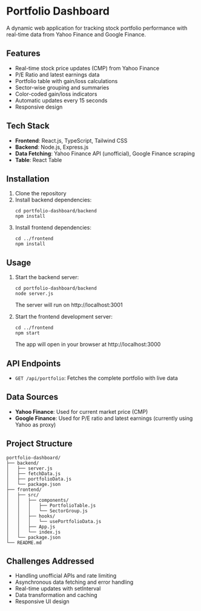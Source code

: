 # Portfolio Dashboard

A dynamic web application for tracking stock portfolio performance with real-time data from Yahoo Finance and Google Finance.

## Features

- Real-time stock price updates (CMP) from Yahoo Finance
- P/E Ratio and latest earnings data
- Portfolio table with gain/loss calculations
- Sector-wise grouping and summaries
- Color-coded gain/loss indicators
- Automatic updates every 15 seconds
- Responsive design

## Tech Stack

- **Frontend**: React.js, TypeScript, Tailwind CSS
- **Backend**: Node.js, Express.js
- **Data Fetching**: Yahoo Finance API (unofficial), Google Finance scraping
- **Table**: React Table

## Installation

1. Clone the repository
2. Install backend dependencies:
   ```
   cd portfolio-dashboard/backend
   npm install
   ```
3. Install frontend dependencies:
   ```
   cd ../frontend
   npm install
   ```

## Usage

1. Start the backend server:
   ```
   cd portfolio-dashboard/backend
   node server.js
   ```
   The server will run on http://localhost:3001

2. Start the frontend development server:
   ```
   cd ../frontend
   npm start
   ```
   The app will open in your browser at http://localhost:3000

## API Endpoints

- `GET /api/portfolio`: Fetches the complete portfolio with live data

## Data Sources

- **Yahoo Finance**: Used for current market price (CMP)
- **Google Finance**: Used for P/E ratio and latest earnings (currently using Yahoo as proxy)

## Project Structure

```
portfolio-dashboard/
├── backend/
│   ├── server.js
│   ├── fetchData.js
│   ├── portfolioData.js
│   └── package.json
├── frontend/
│   ├── src/
│   │   ├── components/
│   │   │   ├── PortfolioTable.js
│   │   │   └── SectorGroup.js
│   │   ├── hooks/
│   │   │   └── usePortfolioData.js
│   │   ├── App.js
│   │   └── index.js
│   └── package.json
└── README.md
```

## Challenges Addressed

- Handling unofficial APIs and rate limiting
- Asynchronous data fetching and error handling
- Real-time updates with setInterval
- Data transformation and caching
- Responsive UI design

